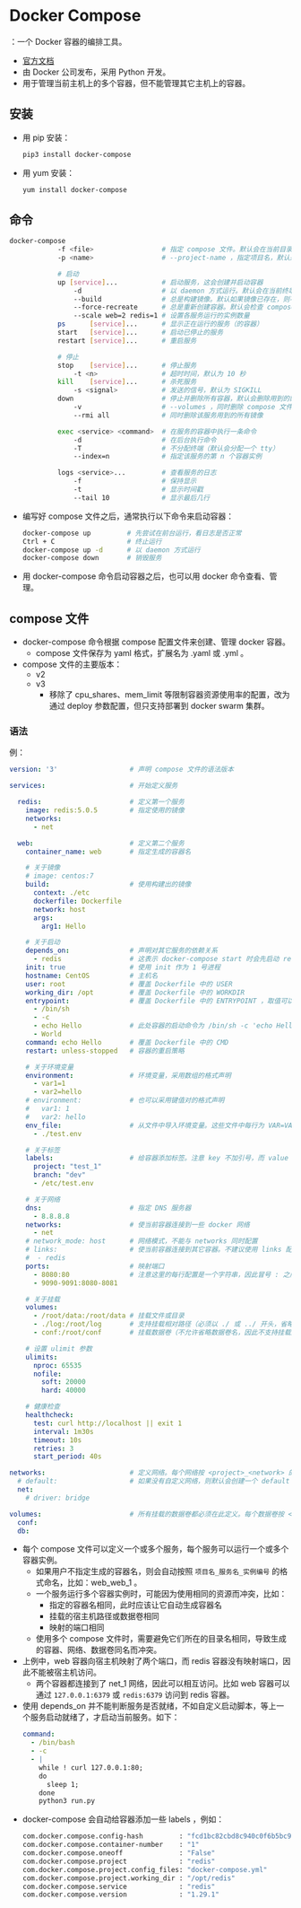 # Docker Compose

：一个 Docker 容器的编排工具。
- [官方文档](https://docs.docker.com/compose/compose-file/)
- 由 Docker 公司发布，采用 Python 开发。
- 用于管理当前主机上的多个容器，但不能管理其它主机上的容器。

## 安装

- 用 pip 安装：
  ```sh
  pip3 install docker-compose
  ```

- 用 yum 安装：
  ```sh
  yum install docker-compose
  ```

## 命令

```sh
docker-compose
            -f <file>                 # 指定 compose 文件。默认会在当前目录及祖父目录中寻找 docker-compose.yml 文件
            -p <name>                 # --project-name ，指定项目名，默认采用 compose 文件所在的目录名

            # 启动
            up [service]...           # 启动服务，这会创建并启动容器
                -d                    # 以 daemon 方式运行。默认会在当前终端的前台运行
                --build               # 总是构建镜像。默认如果镜像已存在，则不会构建
                --force-recreate      # 总是重新创建容器。默认会检查 compose 文件，如果配置变化则删除容器再重新创建
                --scale web=2 redis=1 # 设置各服务运行的实例数量
            ps      [service]...      # 显示正在运行的服务（的容器）
            start   [service]...      # 启动已停止的服务
            restart [service]...      # 重启服务

            # 停止
            stop    [service]...      # 停止服务
                -t <n>                # 超时时间，默认为 10 秒
            kill    [service]...      # 杀死服务
                -s <signal>           # 发送的信号，默认为 SIGKILL
            down                      # 停止并删除所有容器，默认会删除用到的网络
                -v                    # --volumes ，同时删除 compose 文件中定义的 volumes 以及用到的匿名 volumes
                --rmi all             # 同时删除该服务用到的所有镜像

            exec <service> <command>  # 在服务的容器中执行一条命令
                -d                    # 在后台执行命令
                -T                    # 不分配终端（默认会分配一个 tty）
                --index=n             # 指定该服务的第 n 个容器实例

            logs <service>...         # 查看服务的日志
                -f                    # 保持显示
                -t                    # 显示时间戳
                --tail 10             # 显示最后几行
```
- 编写好 compose 文件之后，通常执行以下命令来启动容器：
  ```sh
  docker-compose up         # 先尝试在前台运行，看日志是否正常
  Ctrl + C                  # 终止运行
  docker-compose up -d      # 以 daemon 方式运行
  docker-compose down       # 销毁服务
  ```
- 用 docker-compose 命令启动容器之后，也可以用 docker 命令查看、管理。

## compose 文件

- docker-compose 命令根据 compose 配置文件来创建、管理 docker 容器。
  - compose 文件保存为 yaml 格式，扩展名为 .yaml 或 .yml 。
- compose 文件的主要版本：
  - v2
  - v3
    - 移除了 cpu_shares、mem_limit 等限制容器资源使用率的配置，改为通过 deploy 参数配置，但只支持部署到 docker swarm 集群。

### 语法

例：
```yml
version: '3'                  # 声明 compose 文件的语法版本

services:                     # 开始定义服务

  redis:                      # 定义第一个服务
    image: redis:5.0.5        # 指定使用的镜像
    networks:
      - net

  web:                        # 定义第二个服务
    container_name: web       # 指定生成的容器名

    # 关于镜像
    # image: centos:7
    build:                    # 使用构建出的镜像
      context: ./etc
      dockerfile: Dockerfile
      network: host
      args:
        arg1: Hello

    # 关于启动
    depends_on:               # 声明对其它服务的依赖关系
      - redis                 # 这表示 docker-compose start 时会先启动 redis 服务，再启动 web 服务。docker-compose stop 时顺序相反，而 docker-compose restart 时不控制顺序
    init: true                # 使用 init 作为 1 号进程
    hostname: CentOS          # 主机名
    user: root                # 覆盖 Dockerfile 中的 USER
    working_dir: /opt         # 覆盖 Dockerfile 中的 WORKDIR
    entrypoint:               # 覆盖 Dockerfile 中的 ENTRYPOINT ，取值可以为字符串类型或列表类型
      - /bin/sh
      - -c
      - echo Hello            # 此处容器的启动命令为 /bin/sh -c 'echo Hello' World ，实际上只会执行 echo Hello
      - World
    command: echo Hello       # 覆盖 Dockerfile 中的 CMD
    restart: unless-stopped   # 容器的重启策略

    # 关于环境变量
    environment:              # 环境变量，采用数组的格式声明
      - var1=1
      - var2=hello
    # environment:            # 也可以采用键值对的格式声明
    #   var1: 1
    #   var2: hello
    env_file:                 # 从文件中导入环境变量。这些文件中每行为 VAR=VALUE 的格式，用 # 声明单行注释
      - ./test.env

    # 关于标签
    labels:                   # 给容器添加标签。注意 key 不加引号，而 value 必须加引号
      project: "test_1"
      branch: "dev"
      - /etc/test.env

    # 关于网络
    dns:                      # 指定 DNS 服务器
      - 8.8.8.8
    networks:                 # 使当前容器连接到一些 docker 网络
      - net
    # network_mode: host      # 网络模式，不能与 networks 同时配置
    # links:                  # 使当前容器连接到其它容器。不建议使用 links 配置，而应该使用 networks 配置
    #  - redis
    ports:                    # 映射端口
      - 8080:80               # 注意这里的每行配置是一个字符串，因此冒号 : 之后不能加空格
      - 9090-9091:8080-8081

    # 关于挂载
    volumes:
      - /root/data:/root/data # 挂载文件或目录
      - ./log:/root/log       # 支持挂载相对路径（必须以 ./ 或 ../ 开头，省略的话则会视作数据卷的名称）
      - conf:/root/conf       # 挂载数据卷（不允许省略数据卷名，因此不支持挂载匿名卷）

    # 设置 ulimit 参数
    ulimits:
      nproc: 65535
      nofile:
        soft: 20000
        hard: 40000

    # 健康检查
    healthcheck:
      test: curl http://localhost || exit 1
      interval: 1m30s
      timeout: 10s
      retries: 3
      start_period: 40s

networks:                     # 定义网络。每个网络按 <project>_<network> 的格式命名
  # default:                  # 如果没有自定义网络，则默认会创建一个 default 网络，让所有服务的容器连接到它
  net:
    # driver: bridge

volumes:                      # 所有挂载的数据卷都必须在此定义。每个数据卷按 <project>_<volume> 的格式命名
  conf:
  db:
```
- 每个 compose 文件可以定义一个或多个服务，每个服务可以运行一个或多个容器实例。
  - 如果用户不指定生成的容器名，则会自动按照 `项目名_服务名_实例编号` 的格式命名，比如：web_web_1 。
  - 一个服务运行多个容器实例时，可能因为使用相同的资源而冲突，比如：
    - 指定的容器名相同，此时应该让它自动生成容器名
    - 挂载的宿主机路径或数据卷相同
    - 映射的端口相同
  - 使用多个 compose 文件时，需要避免它们所在的目录名相同，导致生成的容器、网络、数据卷同名而冲突。
- 上例中，web 容器向宿主机映射了两个端口，而 redis 容器没有映射端口，因此不能被宿主机访问。
  - 两个容器都连接到了 net_1 网络，因此可以相互访问。比如 web 容器可以通过 `127.0.0.1:6379` 或 `redis:6379` 访问到 redis 容器。
- 使用 depends_on 并不能判断服务是否就绪，不如自定义启动脚本，等上一个服务启动就绪了，才启动当前服务。如下：
  ```yml
  command:
    - /bin/bash
    - -c
    - |
      while ! curl 127.0.0.1:80;
      do
        sleep 1;
      done
      python3 run.py
  ```
- docker-compose 会自动给容器添加一些 labels ，例如：
  ```sh
  com.docker.compose.config-hash         : "fcd1bc82cbd8c940c0f6b5bc9c053914332bc3a8a2f4d51b46924feb0e7c05b7"
  com.docker.compose.container-number    : "1"
  com.docker.compose.oneoff              : "False"
  com.docker.compose.project             : "redis"
  com.docker.compose.project.config_files: "docker-compose.yml"
  com.docker.compose.project.working_dir : "/opt/redis"
  com.docker.compose.service             : "redis"
  com.docker.compose.version             : "1.29.1"
  ```
